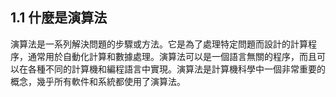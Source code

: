 ## 1.1 什麼是演算法

演算法是一系列解決問題的步驟或方法。它是為了處理特定問題而設計的計算程序，通常用於自動化計算和數據處理。演算法可以是一個語言無關的程序，而且可以在各種不同的計算機和編程語言中實現。演算法是計算機科學中一個非常重要的概念，幾乎所有軟件和系統都使用了演算法。